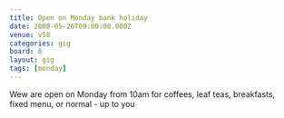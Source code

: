 ```yaml
---
title: Open on Monday bank holiday
date: 2008-05-26T09:00:00.000Z
venue: v58
categories: gig
board: 8
layout: gig
tags: [monday]
---
```

Wew are open on Monday from 10am for coffees, leaf teas, breakfasts, fixed menu, or normal - up to you